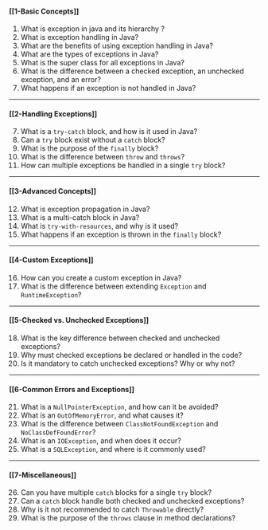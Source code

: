 #### [[1-Basic Concepts]]

1. What is exception in java and its hierarchy ?
2. What is exception handling in Java?
3. What are the benefits of using exception handling in Java?
4. What are the types of exceptions in Java?
5. What is the super class for all exceptions in Java?
6. What is the difference between a checked exception, an unchecked exception, and an error?
7. What happens if an exception is not handled in Java?

---

#### [[2-Handling Exceptions]]

7. What is a `try-catch` block, and how is it used in Java?
8. Can a `try` block exist without a `catch` block?
9. What is the purpose of the `finally` block?
10. What is the difference between `throw` and `throws`?
11. How can multiple exceptions be handled in a single `try` block?

---

#### [[3-Advanced Concepts]]

12. What is exception propagation in Java?
13. What is a multi-catch block in Java?
14. What is `try-with-resources`, and why is it used?
15. What happens if an exception is thrown in the `finally` block?

---

#### [[4-Custom Exceptions]]

16. How can you create a custom exception in Java?
17. What is the difference between extending `Exception` and `RuntimeException`?

---

#### [[5-Checked vs. Unchecked Exceptions]]

18. What is the key difference between checked and unchecked exceptions?
19. Why must checked exceptions be declared or handled in the code?
20. Is it mandatory to catch unchecked exceptions? Why or why not?

---

#### [[6-Common Errors and Exceptions]]

21. What is a `NullPointerException`, and how can it be avoided?
22. What is an `OutOfMemoryError`, and what causes it?
23. What is the difference between `ClassNotFoundException` and `NoClassDefFoundError`?
24. What is an `IOException`, and when does it occur?
25. What is a `SQLException`, and where is it commonly used?

---

#### [[7-Miscellaneous]]

26. Can you have multiple `catch` blocks for a single `try` block?
27. Can a `catch` block handle both checked and unchecked exceptions?
28. Why is it not recommended to catch `Throwable` directly?
29. What is the purpose of the `throws` clause in method declarations?